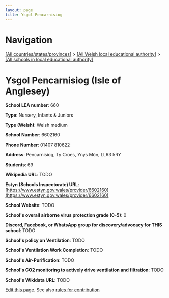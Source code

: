 ```yaml
---
layout: page
title: Ysgol Pencarnisiog
---
```

# Navigation

[[All countries/states/provinces]](../../..) > [[All Welsh local educational authority]](../..) > [[All schools in local educational authority]](..)

# Ysgol Pencarnisiog (Isle of Anglesey)

**School LEA number**: 660

**Type**: Nursery, Infants & Juniors

**Type (Welsh)**: Welsh medium

**School Number**: 6602160

**Phone Number**: 01407 810622

**Address**: Pencarnisiog, Ty Croes, Ynys Môn, LL63 5RY

**Students**: 69

**Wikipedia URL**: TODO

**Estyn (Schools Inspectorate) URL**: [https://www.estyn.gov.wales/provider/6602160](https://www.estyn.gov.wales/provider/6602160)

**School Website**: TODO

**School's overall airborne virus protection grade (0-5)**: 0

**Discord, Facebook, or WhatsApp group for discovery/advocacy for THIS school**: TODO

**School's policy on Ventilation**: TODO

**School's Ventilation Work Completion**: TODO

**School's Air-Purification**: TODO

**School's CO2 monitoring to actively drive ventilation and filtration**: TODO

**School's Wikidata URL**: TODO




[Edit this page](https://github.com/VentilationProject/Wales/edit/prif/./Isle_of_Anglesey/Ysgol_Pencarnisiog.md). See also [rules for contribution](../../../contribution-rules/)